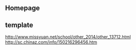 Homepage
------------------

## template

http://www.missyuan.net/school/other_2014/other_13712.html
http://sc.chinaz.com/info/150216296456.htm
